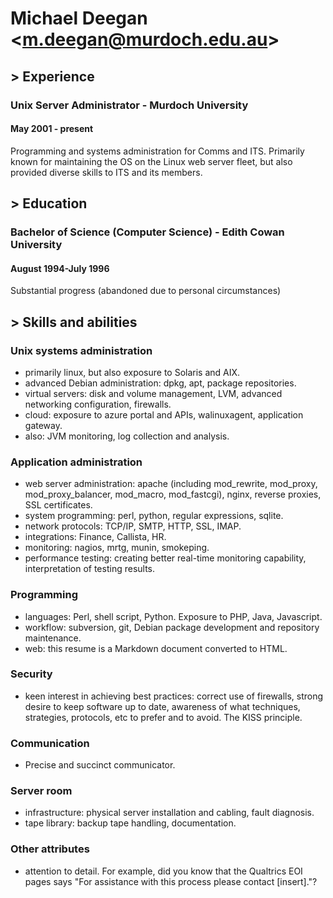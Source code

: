 <link rel="stylesheet" href=".css">

# Michael Deegan <<m.deegan@murdoch.edu.au>>

## > Experience

### Unix Server Administrator - Murdoch University
#### May 2001 - present

Programming and systems administration for Comms and ITS. Primarily known
for maintaining the OS on the Linux web server fleet, but also provided
diverse skills to ITS and its members.

## > Education

### Bachelor of Science (Computer Science) - Edith Cowan University
#### August 1994-July 1996

Substantial progress (abandoned due to personal circumstances)

## > Skills and abilities

### Unix systems administration

- primarily linux, but also exposure to Solaris and AIX.
- advanced Debian administration: dpkg, apt, package repositories.
- virtual servers: disk and volume management, LVM, advanced networking
  configuration, firewalls.
- cloud: exposure to azure portal and APIs, walinuxagent, application
  gateway.
- also: JVM monitoring, log collection and analysis.

### Application administration

- web server administration: apache (including mod_rewrite, mod_proxy,
  mod_proxy_balancer, mod_macro, mod_fastcgi), nginx, reverse proxies, SSL
  certificates.
- system programming: perl, python, regular expressions, sqlite.
- network protocols: TCP/IP, SMTP, HTTP, SSL, IMAP.
- integrations: Finance, Callista, HR.
- monitoring: nagios, mrtg, munin, smokeping.
- performance testing: creating better real-time monitoring capability,
  interpretation of testing results.

### Programming
- languages: Perl, shell script, Python. Exposure to PHP, Java, Javascript.
- workflow: subversion, git, Debian package development and repository
  maintenance.
- web: this resume is a Markdown document converted to HTML.

### Security
- keen interest in achieving best practices: correct use of firewalls,
  strong desire to keep software up to date, awareness of what techniques,
  strategies, protocols, etc to prefer and to avoid.  The KISS principle.

### Communication
- Precise and succinct communicator.

### Server room
- infrastructure: physical server installation and cabling, fault diagnosis.
- tape library: backup tape handling, documentation.

### Other attributes
- attention to detail. For example, did you know that the Qualtrics EOI
  pages says "For assistance with this process please contact [insert]."? 
